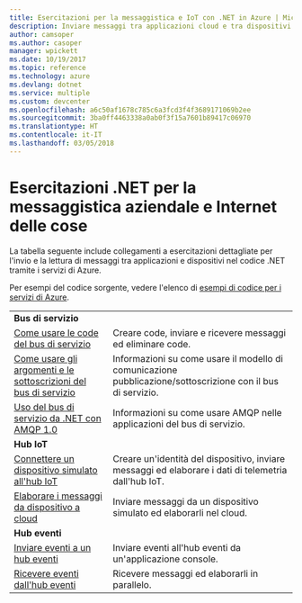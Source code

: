 ```yaml
---
title: Esercitazioni per la messaggistica e IoT con .NET in Azure | Microsoft Docs
description: Inviare messaggi tra applicazioni cloud e tra dispositivi e il cloud usando .NET e i servizi di Azure.
author: camsoper
ms.author: casoper
manager: wpickett
ms.date: 10/19/2017
ms.topic: reference
ms.technology: azure
ms.devlang: dotnet
ms.service: multiple
ms.custom: devcenter
ms.openlocfilehash: a6c50af1678c785c6a3fcd3f4f3689171069b2ee
ms.sourcegitcommit: 3ba0ff4463338a0ab0f3f15a7601b89417c06970
ms.translationtype: HT
ms.contentlocale: it-IT
ms.lasthandoff: 03/05/2018
---
```

# <a name="net-tutorials-for-enterprise-messaging-and-internet-of-things-iot"></a>Esercitazioni .NET per la messaggistica aziendale e Internet delle cose

La tabella seguente include collegamenti a esercitazioni dettagliate per l'invio e la lettura di messaggi tra applicazioni e dispositivi nel codice .NET tramite i servizi di Azure.

Per esempi del codice sorgente, vedere l'elenco di [esempi di codice per i servizi di Azure](https://azure.microsoft.com/resources/samples/?platform=dotnet).


| | |
|---|---|
| **Bus di servizio** | |
| [Come usare le code del bus di servizio][1] | Creare code, inviare e ricevere messaggi ed eliminare code. | 
| [Come usare gli argomenti e le sottoscrizioni del bus di servizio][2] | Informazioni su come usare il modello di comunicazione pubblicazione/sottoscrizione con il bus di servizio.
| [Uso del bus di servizio da .NET con AMQP 1.0][3] | Informazioni su come usare AMQP nelle applicazioni del bus di servizio.
|**Hub IoT**|
| [Connettere un dispositivo simulato all'hub IoT][4] | Creare un'identità del dispositivo, inviare messaggi ed elaborare i dati di telemetria dall'hub IoT. |   
| [Elaborare i messaggi da dispositivo a cloud][5] | Inviare messaggi da un dispositivo simulato ed elaborarli nel cloud. |
|**Hub eventi**|
| [Inviare eventi a un hub eventi][6] | Inviare eventi all'hub eventi da un'applicazione console.
| [Ricevere eventi dall'hub eventi][7] | Ricevere messaggi ed elaborarli in parallelo.


[1]: /azure/service-bus-messaging/service-bus-dotnet-get-started-with-queues
[2]: /azure/service-bus-messaging/service-bus-dotnet-how-to-use-topics-subscriptions
[3]: /azure/service-bus-messaging/service-bus-amqp-dotnet
[4]: /azure/iot-hub/iot-hub-csharp-csharp-getstarted
[5]: /azure/iot-hub/iot-hub-csharp-csharp-process-d2c
[6]: /azure/event-hubs/event-hubs-dotnet-standard-getstarted-send
[7]: /azure/event-hubs/event-hubs-dotnet-standard-getstarted-receive-eph


